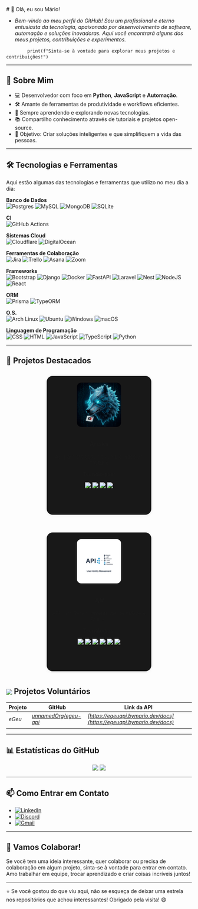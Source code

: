<link rel="stylesheet" href="./assets/css/style.css">
# 👋 Olá, eu sou Mário!


- *Bem-vindo ao meu perfil do GitHub! Sou um profissional e eterno entusiasta da tecnologia, apaixonado por desenvolvimento de software, automação e soluções inovadoras. Aqui você encontrará alguns dos meus projetos, contribuições e experimentos.*

```
        print(f"Sinta-se à vontade para explorar meus projetos e contribuições!")
```
---

## 🚀 Sobre Mim

- 💻 Desenvolvedor com foco em **Python**, **JavaScript** e **Automação**.
- 🛠️ Amante de ferramentas de produtividade e workflows eficientes.
- 🌱 Sempre aprendendo e explorando novas tecnologias.
- 📚 Compartilho conhecimento através de tutoriais e projetos open-source.
- 🎯 Objetivo: Criar soluções inteligentes e que simplifiquem a vida das pessoas.

---

## 🛠️ Tecnologias e Ferramentas

Aqui estão algumas das tecnologias e ferramentas que utilizo no meu dia a dia:

**Banco de Dados**  
![Postgres](https://img.shields.io/badge/Postgres-%23316192.svg?logo=postgresql&logoColor=white) ![MySQL](https://img.shields.io/badge/MySQL-4479A1?logo=mysql&logoColor=fff) ![MongoDB](https://img.shields.io/badge/MongoDB-%234ea94b.svg?logo=mongodb&logoColor=white) ![SQLite](https://img.shields.io/badge/SQLite-%2307405e.svg?logo=sqlite&logoColor=white)

**CI**  
![GitHub Actions](https://img.shields.io/badge/GitHub_Actions-2088FF?logo=github-actions&logoColor=white)

**Sistemas Cloud**  
![Cloudflare](https://img.shields.io/badge/Cloudflare-F38020?logo=Cloudflare&logoColor=white) ![DigitalOcean](https://img.shields.io/badge/DigitalOcean-%230167ff.svg?logo=digitalOcean&logoColor=white)

**Ferramentas de Colaboração**  
![Jira](https://img.shields.io/badge/Jira-0052CC?logo=jira&logoColor=fff) ![Trello](https://img.shields.io/badge/Trello-0052CC?logo=trello&logoColor=fff) ![Asana](https://img.shields.io/badge/Asana-F06A6A?logo=asana&logoColor=fff) ![Zoom](https://img.shields.io/badge/Zoom-2D8CFF?logo=zoom&logoColor=white)

**Frameworks**  
![Bootstrap](https://img.shields.io/badge/Bootstrap-7952B3?logo=bootstrap&logoColor=fff) ![Django](https://img.shields.io/badge/Django-%23092E20.svg?logo=django&logoColor=white) ![Docker](https://img.shields.io/badge/Docker-2496ED?logo=docker&logoColor=fff) ![FastAPI](https://img.shields.io/badge/FastAPI-009485.svg?logo=fastapi&logoColor=white) ![Laravel](https://img.shields.io/badge/Laravel-%23FF2D20.svg?logo=laravel&logoColor=white) ![Nest](https://img.shields.io/badge/Nest.js-%23E0234E.svg?logo=nestjs&logoColor=white) ![NodeJS](https://img.shields.io/badge/Node.js-6DA55F?logo=node.js&logoColor=white) ![React](https://img.shields.io/badge/React-%2320232a.svg?logo=react&logoColor=%2361DAFB)

**ORM**  
![Prisma](https://img.shields.io/badge/Prisma-2D3748?logo=prisma&logoColor=white) ![TypeORM](https://img.shields.io/badge/TypeORM-FE0803?logo=typeorm&logoColor=fff) 

**O.S.**  
![Arch Linux](https://img.shields.io/badge/Arch%20Linux-1793D1?logo=arch-linux&logoColor=fff) ![Ubuntu](https://img.shields.io/badge/Ubuntu-E95420?logo=ubuntu&logoColor=white) ![Windows](https://custom-icon-badges.demolab.com/badge/Windows-0078D6?logo=windows11&logoColor=white) ![macOS](https://img.shields.io/badge/macOS-000000?logo=apple&logoColor=F0F0F0)

**Linguagem de Programação**  
![CSS](https://img.shields.io/badge/CSS-1572B6?logo=css3&logoColor=fff) ![HTML](https://img.shields.io/badge/HTML-%23E34F26.svg?logo=html5&logoColor=white) ![JavaScript](https://img.shields.io/badge/JavaScript-F7DF1E?logo=javascript&logoColor=000) ![TypeScript](https://img.shields.io/badge/TypeScript-3178C6?logo=typescript&logoColor=fff)  ![Python](https://img.shields.io/badge/Python-3776AB?logo=python&logoColor=fff)       
 
---

## 🌟 Projetos Destacados

<div align="center" style="display: flex; flex-wrap: wrap; gap: 24px; justify-content: center;">

<!-- Projeto Ariska -->
<a href="https://github.com/byMarinho/ariska" style="text-decoration: none; color: inherit;">
  <div align="center" style="width: 260px; min-height: 340px; border-radius: 16px; box-shadow: 0 2px 8px #0001; background: #181818; margin: 12px; padding: 18px 12px; display: inline-block; vertical-align: top;">
    <img src="./assets/img/ariska.jpeg" width="120" height="120" style="border-radius: 12px; margin-bottom: 10px;" alt="Ariska logo">
    <h3>Ariska</h3>
    <p style="font-size: 0.95em;">API para extração de áudio e vídeo do Youtube</p>
    <p><strong>Tecnologias:</strong></p>
    <p>
      <img src="https://img.shields.io/badge/Python-3776AB?logo=python&logoColor=fff">
      <img src="https://img.shields.io/badge/Streamlit-FF4B4B?logo=streamlit&logoColor=fff">
      <img src="https://img.shields.io/badge/FastAPI-009485.svg?logo=fastapi&logoColor=white">
      <img src="https://img.shields.io/badge/Docker-2496ED?logo=docker&logoColor=fff">
    </p>
  </div>
</a>

<!-- Projeto IAM -->
<a href="https://github.com/byMarinho/apiiam" style="text-decoration: none; color: inherit;">
  <div align="center" style="width: 260px; min-height: 340px; border-radius: 16px; box-shadow: 0 2px 8px #0001; background: #181818; margin: 12px; padding: 18px 12px; display: inline-block; vertical-align: top;">
    <img src="./assets/img/iam.jpeg" width="120" height="120" style="border-radius: 12px; margin-bottom: 10px;" alt="IAM logo">
    <h3>IAM</h3>
    <p style="font-size: 0.95em;">API para Gerenciamento de Identidade e Acesso</p>
    <p><strong>Tecnologias:</strong></p>
    <p>
      <img src="https://img.shields.io/badge/TypeScript-3178C6?logo=typescript&logoColor=fff">
      <img src="https://img.shields.io/badge/NestJS-E0234E?logo=nestjs&logoColor=fff">
      <img src="https://img.shields.io/badge/TypeORM-FE0803?logo=typeorm&logoColor=fff">
      <img src="https://img.shields.io/badge/Scalar%20Doc-4F4F4F?logo=scalar&logoColor=fff">
      <img src="https://img.shields.io/badge/Jest-C21325?logo=jest&logoColor=fff">
      <img src="https://img.shields.io/badge/PostgreSQL-316192?logo=postgresql&logoColor=fff">
    </p>
  </div>
</a>

</div>

## <img src="https://img.shields.io/badge/-🤝-gray" width="28" style="vertical-align: middle;"/> Projetos Voluntários

| Projeto   | GitHub | Link da API |
|-----------|--------|-------------|
| *eGeu*    | *[unnamedOrg/egeu-api](https://github.com/unnamedorg2024/egeu-api/tree/develop)* | *[https://egeuapi.bymario.dev/docs](https://egeuapi.bymario.dev/docs)* |
|        |  |  |


---

## 📊 Estatísticas do GitHub

<div align="center">
<img src="https://github-readme-stats.vercel.app/api?username=byMarinho&show_icons=true&theme=dark&hide_border=true">  

<img src="https://github-readme-stats.vercel.app/api/top-langs/?username=byMarinho&layout=compact&theme=dark&hide_border=true">
<hr>
</div>


## 📫 Como Entrar em Contato

- [![LinkedIn](https://custom-icon-badges.demolab.com/badge/LinkedIn-0A66C2?logo=linkedin-white&logoColor=fff)](https://www.linkedin.com/in/marionascimentojunior/)
- [![Discord](https://img.shields.io/badge/Discord-%235865F2.svg?&logo=discord&logoColor=white)](https://discord.gg/kuNpeA9T)
- [![Gmail](https://img.shields.io/badge/Gmail-D14836?logo=gmail&logoColor=white)](mailto:marionascimentotj@gmail.com)

---

## 🤝 Vamos Colaborar!

Se você tem uma ideia interessante, quer colaborar ou precisa de colaboração em algum projeto, sinta-se à vontade para entrar em contato. Amo trabalhar em equipe, trocar aprendizado e criar coisas incríveis juntos!

---

⭐️ Se você gostou do que viu aqui, não se esqueça de deixar uma estrela nos repositórios que achou interessantes! Obrigado pela visita! 😄